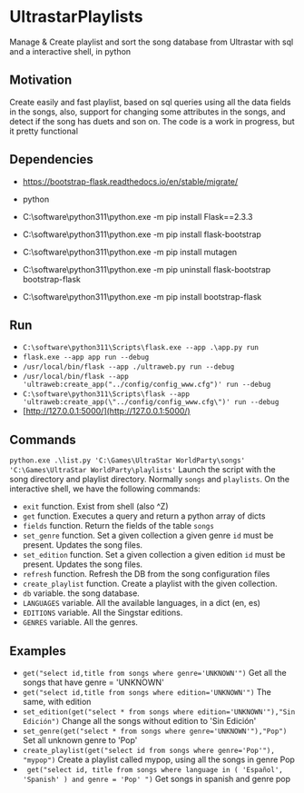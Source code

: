 # UltrastarPlaylists
Manage &amp; Create playlist and sort the song database from Ultrastar with sql and a interactive shell, in python

## Motivation
Create easily and fast playlist, based on sql queries using all the data fields in the songs, also, support for changing some attributes in the songs, and detect if the song has duets and son on. The code is a work in progress, but it pretty functional


## Dependencies
 * https://bootstrap-flask.readthedocs.io/en/stable/migrate/
 * python
 * C:\software\python311\python.exe -m pip install Flask==2.3.3
 * C:\software\python311\python.exe -m pip install flask-bootstrap
 * C:\software\python311\python.exe -m pip install mutagen 

 * C:\software\python311\python.exe -m pip uninstall flask-bootstrap bootstrap-flask
 * C:\software\python311\python.exe -m pip install bootstrap-flask
## Run
 * `C:\software\python311\Scripts\flask.exe --app .\app.py run`
 * `flask.exe --app app run --debug`
 * `/usr/local/bin/flask --app ./ultraweb.py run --debug`
 * `/usr/local/bin/flask --app 'ultraweb:create_app("../config/config_www.cfg")' run --debug` 
 * `C:\software\python311\Scripts\flask --app 'ultraweb:create_app(\"../config/config_www.cfg\")' run --debug`
 * [http://127.0.0.1:5000/](http://127.0.0.1:5000/)


## Commands

`python.exe .\list.py 'C:\Games\UltraStar WorldParty\songs' 'C:\Games\UltraStar WorldParty\playlists'` Launch the script with 
the song directory and playlist directory. Normally `songs` and `playlists`. On the interactive shell, we have the following
commands:

* `exit` function. Exist from shell (also ^Z)
* `get` function. Executes a query and return a python array of dicts
* `fields` function. Return the fields of the table `songs`
* `set_genre` function. Set a given collection a given genre `id` must be present. Updates the song files.
* `set_edition` function. Set a given collection a given edition `id` must be present. Updates the song files.
* `refresh` function. Refresh the DB from the song configuration files
* `create_playlist` function. Create a playlist with the given collection.
* `db` variable. the song database.
* `LANGUAGES` variable. All the available languages, in a dict (en, es)
* `EDITIONS` variable. All the Singstar editions.
* `GENRES` variable. All the genres.

## Examples

* `get("select id,title from songs where genre='UNKNOWN'")` Get all the songs that have genre = 'UNKNOWN'
* `get("select id,title from songs where edition='UNKNOWN'")` The same, with edition
* `set_edition(get("select * from songs where edition='UNKNOWN'"),"Sin Edición")` Change all the songs without edition to 'Sin Edición'
* `set_genre(get("select * from songs where genre='UNKNOWN'"),"Pop")` Set all unknown genre to 'Pop'
* `create_playlist(get("select id from songs where genre='Pop'"), "mypop")` Create a playlist called mypop, using all the songs in genre Pop
* ` get("select id, title from songs where language in ( 'Español', 'Spanish' ) and genre = 'Pop' ")` Get songs in spanish and genre pop

